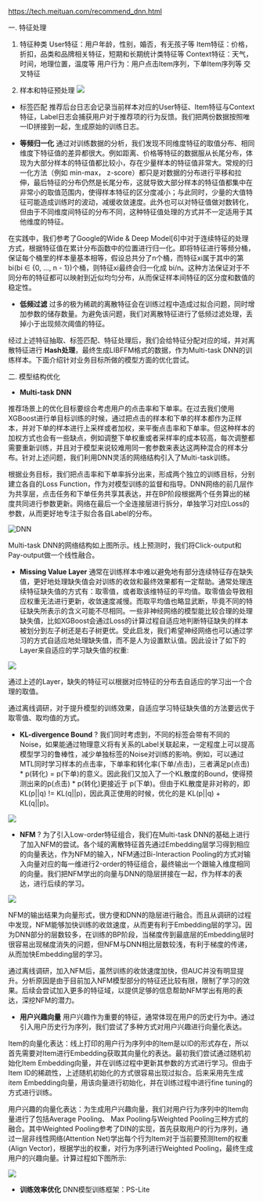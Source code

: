 https://tech.meituan.com/recommend_dnn.html

一. 特征处理
1. 特征种类
User特征：用户年龄，性别，婚否，有无孩子等
Item特征：价格，折扣，品类和品牌相关特征，短期和长期统计类特征等
Context特征：天气，时间，地理位置，温度等
用户行为：用户点击Item序列，下单Item序列等
交叉特征

2. 样本和特征预处理
![](feature_cn.png)

- 标签匹配
推荐后台日志会记录当前样本对应的User特征、Item特征与Context特征，Label日志会捕获用户对于推荐项的行为反馈。我们把两份数据按照唯一ID拼接到一起，生成原始的训练日志。

- **等频归一化**
通过对训练数据的分析，我们发现不同维度特征的取值分布、相同维度下特征值的差异都很大。例如距离、价格等特征的数据服从长尾分布，体现为大部分样本的特征值都比较小，存在少量样本的特征值非常大。常规的归一化方法（例如 min-max， z-score）都只是对数据的分布进行平移和拉伸，最后特征的分布仍然是长尾分布，这就导致大部分样本的特征值都集中在非常小的取值范围内，使得样本特征的区分度减小；与此同时，少量的大值特征可能造成训练时的波动，减缓收敛速度。此外也可以对特征值做对数转化，但由于不同维度间特征的分布不同，这种特征值处理的方式并不一定适用于其他维度的特征。

在实践中，我们参考了Google的Wide & Deep Model[6]中对于连续特征的处理方式，根据特征值在累计分布函数中的位置进行归一化。即将特征进行等频分桶，保证每个桶里的样本量基本相等，假设总共分了n个桶，而特征xi属于其中的第bi(bi ∈ {0, ..., n - 1})个桶，则特征xi最终会归一化成 bi/n。这种方法保证对于不同分布的特征都可以映射到近似均匀分布，从而保证样本间特征的区分度和数值的稳定性。

- **低频过滤**
过多的极为稀疏的离散特征会在训练过程中造成过拟合问题，同时增加参数的储存数量。为避免该问题，我们对离散特征进行了低频过滤处理，丢掉小于出现频次阈值的特征。

经过上述特征抽取、标签匹配、特征处理后，我们会给特征分配对应的域，并对离散特征进行 **Hash处理**，最终生成LIBFFM格式的数据，作为Multi-task DNN的训练样本。下面介绍针对业务目标所做的模型方面的优化尝试。


二. 模型结构优化
- **Multi-task DNN**

推荐场景上的优化目标要综合考虑用户的点击率和下单率。在过去我们使用XGBoost进行单目标训练的时候，通过把点击的样本和下单的样本都作为正样本，并对下单的样本进行上采样或者加权，来平衡点击率和下单率。但这种样本的加权方式也会有一些缺点，例如调整下单权重或者采样率的成本较高，每次调整都需要重新训练，并且对于模型来说较难用同一套参数来表达这两种混合的样本分布。针对上述问题，我们利用DNN灵活的网络结构引入了Multi-task训练。

根据业务目标，我们把点击率和下单率拆分出来，形成两个独立的训练目标，分别建立各自的Loss Function，作为对模型训练的监督和指导。DNN网络的前几层作为共享层，点击任务和下单任务共享其表达，并在BP阶段根据两个任务算出的梯度共同进行参数更新。网络在最后一个全连接层进行拆分，单独学习对应Loss的参数，从而更好地专注于拟合各自Label的分布。

![DNN](Multi-task-DNN.png)

Multi-task DNN的网络结构如上图所示。线上预测时，我们将Click-output和Pay-output做一个线性融合。

- **Missing Value Layer**
通常在训练样本中难以避免地有部分连续特征存在缺失值，更好地处理缺失值会对训练的收敛和最终效果都有一定帮助。通常处理连续特征缺失值的方式有：取零值，或者取该维特征的平均值。取零值会导致相应权重无法进行更新，收敛速度减慢。而取平均值也略显武断，毕竟不同的特征缺失所表示的含义可能不尽相同。一些非神经网络的模型能比较合理的处理缺失值，比如XGBoost会通过Loss的计算过程自适应地判断特征缺失的样本被划分到左子树还是右子树更优。受此启发，我们希望神经网络也可以通过学习的方式自适应地处理缺失值，而不是人为设置默认值。因此设计了如下的Layer来自适应的学习缺失值的权重:

![](missvaluelayer.png)

通过上述的Layer，缺失的特征可以根据对应特征的分布去自适应的学习出一个合理的取值。

通过离线调研，对于提升模型的训练效果，自适应学习特征缺失值的方法要远优于取零值、取均值的方式。

- **KL-divergence Bound** ? 
我们同时考虑到，不同的标签会带有不同的Noise，如果能通过物理意义将有关系的Label关联起来，一定程度上可以提高模型学习的鲁棒性，减少单独标签的Noise对训练的影响。例如，可以通过MTL同时学习样本的点击率，下单率和转化率(下单/点击)，三者满足p(点击) * p(转化) = p(下单)的意义。因此我们又加入了一个KL散度的Bound，使得预测出来的p(点击) * p(转化)更接近于 p(下单)。但由于KL散度是非对称的，即KL(p||q) != KL(q||p)，因此真正使用的时候，优化的是 KL(p||q) + KL(q||p)。

![](KLDivergence.png)

- **NFM** ?
为了引入Low-order特征组合，我们在Multi-task DNN的基础上进行了加入NFM的尝试。各个域的离散特征首先通过Embedding层学习得到相应的向量表达，作为NFM的输入，NFM通过Bi-Interaction Pooling的方式对输入向量对应的每一维进行2-order的特征组合，最终输出一个跟输入维度相同的向量。我们把NFM学出的向量与DNN的隐层拼接在一起，作为样本的表达，进行后续的学习。

![](NFM.png)

NFM的输出结果为向量形式，很方便和DNN的隐层进行融合。而且从调研的过程中发现，NFM能够加快训练的收敛速度，从而更有利于Embedding层的学习。因为DNN部分的层数较多，在训练的BP阶段，当梯度传到最底层的Embedding层时很容易出现梯度消失的问题，但NFM与DNN相比层数较浅，有利于梯度的传递，从而加快Embedding层的学习。

通过离线调研，加入NFM后，虽然训练的收敛速度加快，但AUC并没有明显提升。分析原因是由于目前加入NFM模型部分的特征还比较有限，限制了学习的效果。后续会尝试加入更多的特征域，以提供足够的信息帮助NFM学出有用的表达，深挖NFM的潜力。

- **用户兴趣向量**
用户兴趣作为重要的特征，通常体现在用户的历史行为中。通过引入用户历史行为序列，我们尝试了多种方式对用户兴趣进行向量化表达。

Item的向量化表达：线上打印的用户行为序列中的Item是以ID的形式存在，所以首先需要对Item进行Embedding获取其向量化的表达。最初我们尝试通过随机初始化Item Embedding向量，并在训练过程中更新其参数的方式进行学习。但由于Item ID的稀疏性，上述随机初始化的方式很容易出现过拟合。后来采用先生成item Embedding向量，用该向量进行初始化，并在训练过程中进行fine tuning的方式进行训练。

用户兴趣的向量化表达：为生成用户兴趣向量，我们对用户行为序列中的Item向量进行了包括Average Pooling、 Max Pooling与Weighted Pooling三种方式的融合。其中Weighted Pooling参考了DIN的实现，首先获取用户的行为序列，通过一层非线性网络(Attention Net)学出每个行为Item对于当前要预测Item的权重(Align Vector)，根据学出的权重，对行为序列进行Weighted Pooling，最终生成用户的兴趣向量。计算过程如下图所示:

![](Attention.png)

- **训练效率优化**
DNN模型训练框架：PS-Lite